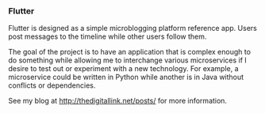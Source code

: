 ### Flutter
Flutter is designed as a simple microblogging platform reference app. Users post messages to the timeline while other users follow them.

The goal of the project is to have an application that is complex enough to do something while allowing me to interchange various microservices if I desire to test out or experiment with a new technology. For example, a microservice could be written in Python while another is in Java without conflicts or dependencies.

See my blog at http://thedigitallink.net/posts/ for more information.
